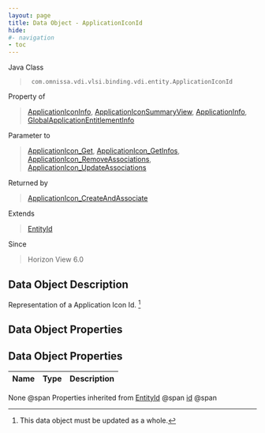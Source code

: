 ```yaml
---
layout: page
title: Data Object - ApplicationIconId
hide:
#- navigation
- toc
---
```








Java Class
> ` com.omnissa.vdi.vlsi.binding.vdi.entity.ApplicationIconId`

Property of
> [ApplicationIconInfo](vdi.resources.ApplicationIcon.ApplicationIconInfo.md#field_detail), [ApplicationIconSummaryView](vdi.resources.ApplicationIcon.ApplicationIconSummaryView.md#field_detail), [ApplicationInfo](vdi.resources.Application.ApplicationInfo.md#field_detail), [GlobalApplicationEntitlementInfo](vdi.federation.GlobalApplicationEntitlement.GlobalApplicationEntitlementInfo.md#field_detail)

Parameter to
> [ApplicationIcon_Get](vdi.resources.ApplicationIcon.md#get), [ApplicationIcon_GetInfos](vdi.resources.ApplicationIcon.md#getInfos), [ApplicationIcon_RemoveAssociations](vdi.resources.ApplicationIcon.md#removeAssociations), [ApplicationIcon_UpdateAssociations](vdi.resources.ApplicationIcon.md#updateAssociations)

Returned by
> [ApplicationIcon_CreateAndAssociate](vdi.resources.ApplicationIcon.md#createAndAssociate)

Extends
> [EntityId](vdi.EntityId.md)

Since
> Horizon View 6.0


## Data Object Description

Representation of a Application Icon Id.
 [^167]



## Data Object Properties

## Data Object Properties

 Name | Type | Description
:---|:---:|:---
None @span
Properties inherited from [EntityId](vdi.EntityId.md) @span
[id](vdi.EntityId.md#id) @span


 


[^167]: This data object must be updated as a whole.